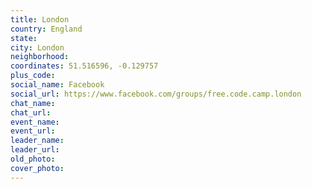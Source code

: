 ```yaml
---
title: London
country: England
state: 
city: London
neighborhood: 
coordinates: 51.516596, -0.129757
plus_code:
social_name: Facebook
social_url: https://www.facebook.com/groups/free.code.camp.london
chat_name:
chat_url:
event_name:
event_url:
leader_name:
leader_url:
old_photo: 
cover_photo:
---
```

